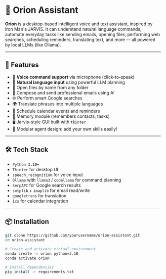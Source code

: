 # 🧠 Orion Assistant

**Orion** is a desktop-based intelligent voice and text assistant, inspired by Iron Man's JARVIS. It can understand natural language commands, automate everyday tasks like sending emails, opening files, performing web searches, scheduling reminders, translating text, and more — all powered by local LLMs (like Ollama).

---

## 🚀 Features

- 🎤 **Voice command support** via microphone (click-to-speak)
- 💬 **Natural language input** using powerful LLM planning
- 📂 Open files by name from any folder
- 📧 Compose and send professional emails using AI
- 🌐 Perform smart Google searches
- 🌍 Translate phrases into multiple languages
- 📅 Schedule calendar events and reminders
- 🧠 Memory module (remembers contacts, tasks)
- 🖥️ Jarvis-style GUI built with `tkinter`
- 🧩 Modular agent design: add your own skills easily!

---


## 🛠️ Tech Stack

- `Python 3.10+`
- `Tkinter` for desktop UI
- `speech_recognition` for voice input
- `Ollama` with `llama3` / `codellama` for command planning
- `SerpAPI` for Google search results
- `smtplib` + `imaplib` for email read/write
- `googletrans` for translation
- `ics` for calendar integration

---

## 📦 Installation

```bash
git clone https://github.com/yourusername/orion-assistant.git
cd orion-assistant

# Create and activate virtual environment
conda create -n orion python=3.10
conda activate orion

# Install dependencies
pip install -r requirements.txt
